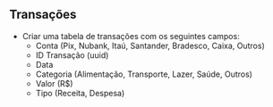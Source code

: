 ## Transações ##
 - Criar uma tabela de transações com os seguintes campos:
   <!-- - Botão de detalhes (Modal com os detalhes da transação) -->
   - Conta (Pix, Nubank, Itaú, Santander, Bradesco, Caixa, Outros)
   - ID Transação (uuid)
   - Data
   - Categoria (Alimentação, Transporte, Lazer, Saúde, Outros)
   - Valor (R$)
   - Tipo (Receita, Despesa)